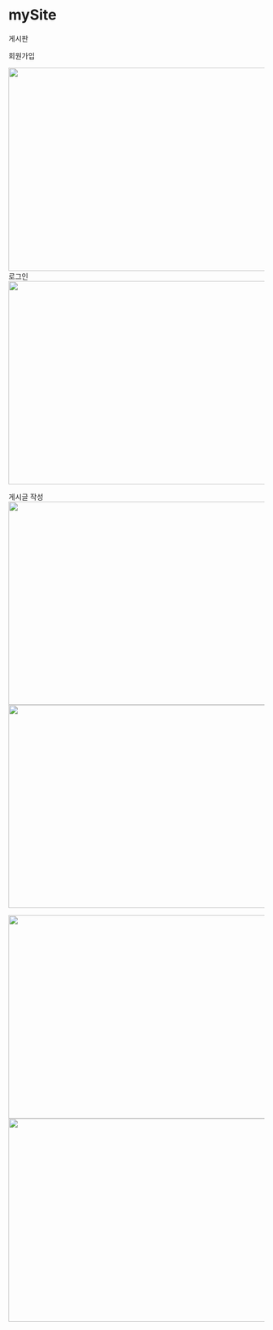 # mySite

게시판 

<span>회원가입</sapn>

<img src="https://user-images.githubusercontent.com/97151887/224470447-83364b70-16ac-4c0e-bc08-4af1f3059017.png" width="800" height="400"/>
<br>
<span>로그인</sapn>

<img src="https://user-images.githubusercontent.com/97151887/224470448-7b508389-baaf-458b-90b6-5f482f4f58f6.png" width="800" height="400"/>
<br>

<span>게시글 작성</sapn>
<img src="https://user-images.githubusercontent.com/97151887/224470449-1310dae2-c24a-49fa-b98b-9a5f41fb3453.png" width="800" height="400"/>
<img src="https://user-images.githubusercontent.com/97151887/224470450-f20796aa-0d64-4fdb-874d-f73c7857bbb4.png" width="800" height="400"/>
<br>

<span></sapn>
<img src="https://user-images.githubusercontent.com/97151887/224470452-47e07c82-5528-4ec9-9869-29f0e3704eef.png" width="800" height="400"/>
<img src="https://user-images.githubusercontent.com/97151887/224470454-3398242e-11fb-4992-bc82-d834e09a36ae.png" width="800" height="400"/>
<br>

